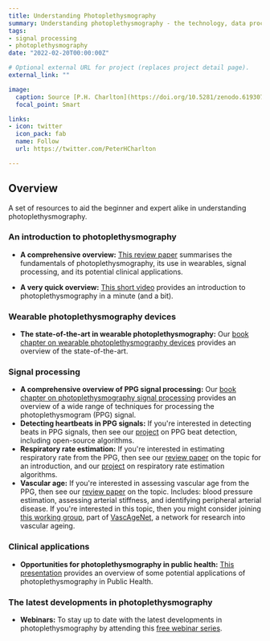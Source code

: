 ```yaml
---
title: Understanding Photoplethysmography
summary: Understanding photoplethysmography - the technology, data processing, and clinical applications
tags:
- signal processing
- photoplethysmography
date: "2022-02-20T00:00:00Z"

# Optional external URL for project (replaces project detail page).
external_link: ""

image:
  caption: Source [P.H. Charlton](https://doi.org/10.5281/zenodo.6193070) ([CC BY 4.0](https://creativecommons.org/licenses/by/4.0/))
  focal_point: Smart

links:
- icon: twitter
  icon_pack: fab
  name: Follow
  url: https://twitter.com/PeterHCharlton

---
```


## Overview
A set of resources to aid the beginner and expert alike in understanding photoplethysmography.

### An introduction to photoplethysmography

- **A comprehensive overview:** [This review paper](/publication/wearable_ppg_review/) summarises the fundamentals of photoplethysmography, its use in wearables, signal processing, and its potential clinical applications.

- **A very quick overview:** [This short video](https://www.youtube.com/watch?v=HnXDvN4WNX8) provides an introduction to photoplethysmography in a minute (and a bit).

### Wearable photoplethysmography devices
- **The state-of-the-art in wearable photoplethysmography:** Our [book chapter on wearable photoplethysmography devices](/publication/wearable_ppg_chapter/) provides an overview of the state-of-the-art.

### Signal processing
- **A comprehensive overview of PPG signal processing:** Our [book chapter on photoplethysmography signal processing](/publication/ppg_sig_proc_chapter/) provides an overview of a wide range of techniques for processing the photoplethysmogram (PPG) signal.
- **Detecting heartbeats in PPG signals:** If you're interested in detecting beats in PPG signals, then see our [project](/project/ppg-beats/) on PPG beat detection, including open-source algorithms.
- **Respiratory rate estimation:** If you're interested in estimating respiratory rate from the PPG, then see our [review paper](/publication/rr_review/) on the topic for an introduction, and our [project](/project/rr-wearables/) on respiratory rate estimation algorithms.
- **Vascular age:** If you're interested in assessing vascular age from the PPG, then see our [review paper](/publication/vascagenet_ppg_review/) on the topic. Includes: blood pressure estimation, assessing arterial stiffness, and identifying peripheral arterial disease. If you're interested in this topic, then you might consider joining [this working group](/post/vascagenet_ppg_group/), part of [VascAgeNet](https://vascagenet.eu/), a network for research into vascular ageing.

### Clinical applications
- **Opportunities for photoplethysmography in public health:** [This presentation](https://www.youtube.com/watch?v=1fQ16Cdxxto) provides an overview of some potential applications of photoplethysmography in Public Health.

### The latest developments in photoplethysmography
- **Webinars:** To stay up to date with the latest developments in photoplethysmography by attending this [free webinar series](/post/ppg_webinars/).
